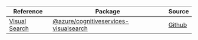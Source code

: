 | Reference | Package | Source |
|---|---|---|
|[Visual Search](cognitiveservices-visualsearch-readme.md)|[@azure/cognitiveservices-visualsearch](https://www.npmjs.com/package/@azure/cognitiveservices-visualsearch)|[Github](https://github.com/Azure/azure-sdk-for-js)|
